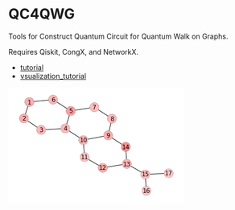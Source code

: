 # QC4QWG
Tools for Construct Quantum Circuit for Quantum Walk on Graphs.

Requires Qiskit, CongX, and NetworkX.

* [tutorial](https://github.com/qwqmlf/QC4QWG/blob/master/tutorial.ipynb)
* [vsualization_tutorial](https://github.com/qwqmlf/QC4QWG/blob/master/visualize.ipynb)

![result](https://github.com/qwqmlf/QC4QWG/blob/master/fig/res.gif)